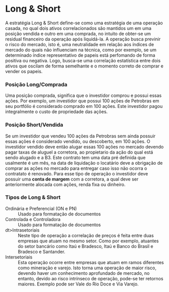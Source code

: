 <h1>Long & Short</h1>

<p>A estratégia Long & Short define-se como uma estratégia de uma operação casada, no qual dois ativos correlacionados são mantidos um em uma posição vendida e outro em uma comprada, no intuito de obter-se um residual financeiro da operação após liquidá-la. A operação busca previnir o risco do mercado, isto é, uma neutralidade em relação aos índices de mercado do quais não influenciam na técnica, como  por exemplo, se um determinado índice representativo de papeis está perfomando de forma positiva ou negativa. Logo, busca-se uma correlação estatística entre dois ativos que oscilam de forma semelhante e o momento correto de comprar e vender os papeis.</p>

<h3>Posição Long/Comprada</h3>

<p>Uma posição comprada, significa que o investidor comprou e possui essas ações. Por exemplo, um investidor que possui 100 ações de Petrobras em seu portfólio é considerado comprado em 100 ações. Este investidor pagou integralmente o custo de propriedade das ações.
  
  
<h3> Posição Short/Vendida </h3>

<p>Se um investidor que vendeu 100 ações da Petrobras sem ainda possuir essas ações é considerado vendido, ou descoberto, em 100 ações. O investidor vendido deve então alugar essas 100 ações no mercado devendo pagar taxas de aluguel a corretora, ao propietario da ação do qual está sendo alugado e a B3. Este contrato tem uma data pré definida que usalmente é um mês, na data de liquidação o locatário deve a obrigação de comprar as ações no mercado para entregar caso isso não ocorra o contratato é renovado. Para esse tipo de operação o investidor deve possuir uma <b>conta de margem</b> com a corretora, a qual deve ser anteriormente alocada com ações, renda fixa ou dinheiro. </p>

<h3> Tipos de Long & Short </h3>

<dl> 
   <dt>Ordinária e Preferencial (ON e PN)</dt> 
   <dd>Usado para formatação de documentos</dd> 
   <dt>Controlada e Controladora</dt> 
   <dd>Usado para formatação de documentos</dd> 
    dt>Intrasetoriais</dt> 
   <dd>Neste tipo de operação a correlação de preços é feita entre duas empresas que atuam no mesmo setor. Como por exemplo, atuantes do setor bancário como Itaú e Bradesco, Itaú e Banco do Brasil e Bradesco e Santander. </dd> 
   <dt>Intersetoriais</dt> 
   <dd>Esta operação ocorre entre empresas que atuam em ramos diferentes como mineração e varejo. Isto torna uma operação de maior risco, devendo haver um conhecimento aprofundado de mercado, no entanto, devido ao risco intrínseco de operação, pode-se ter retornos maiores. Exemplo pode ser Vale do Rio Doce e Via Varejo. </dd> 

</dl>

